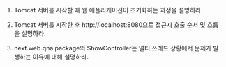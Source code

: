 1. Tomcat 서버를 시작할 때 웹 애플리케이션이 초기화하는 과정을 설명하라.
 
2. Tomcat 서버를 시작한 후 http://localhost:8080으로 접근시 호출 순서 및 흐름을 설명하라.

7. next.web.qna package의 ShowController는 멀티 쓰레드 상황에서 문제가 발생하는 이유에 대해 설명하라.
